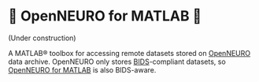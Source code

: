 # 🚧 OpenNEURO for MATLAB 🚧
(Under construction) 

A MATLAB® toolbox for accessing remote datasets stored on [OpenNEURO](https://openneuro.org/search) data archive. OpenNEURO only stores [BIDS](https://bids.neuroimaging.io)-compliant datasets, so [OpenNEURO for MATLAB](https://github.com/MATLAB-Community-Toolboxes-at-INCF/openneuro-matlab) is also BIDS-aware.

